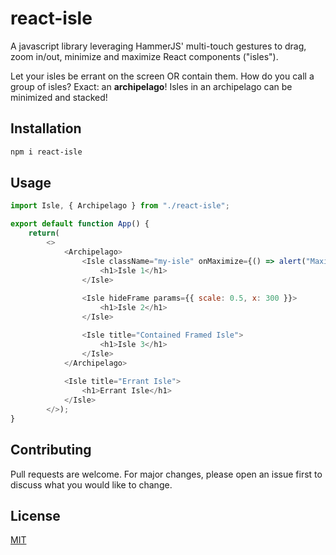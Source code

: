 # react-isle

A javascript library leveraging HammerJS' multi-touch gestures to drag, zoom in/out, minimize and maximize React components (\"isles\").

Let your isles be errant on the screen OR contain them. How do you call a group of isles? Exact: an **archipelago**! Isles in an archipelago can be minimized and stacked!

## Installation

```bash
npm i react-isle
```

## Usage

```javascript
import Isle, { Archipelago } from "./react-isle";

export default function App() {
	return(
		<>
			<Archipelago>
				<Isle className="my-isle" onMaximize={() => alert("Maxi")}>
					<h1>Isle 1</h1>
				</Isle>
					
				<Isle hideFrame params={{ scale: 0.5, x: 300 }}>
					<h1>Isle 2</h1>
				</Isle>

				<Isle title="Contained Framed Isle">
					<h1>Isle 3</h1>
				</Isle>
			</Archipelago>
			
			<Isle title="Errant Isle">
				<h1>Errant Isle</h1>
			</Isle>
		</>);
}
```

## Contributing
Pull requests are welcome. For major changes, please open an issue first to discuss what you would like to change.

## License
[MIT](https://choosealicense.com/licenses/mit/)